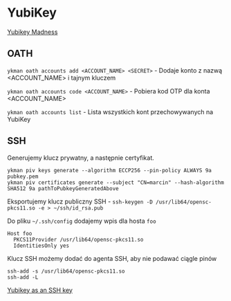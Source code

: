 # YubiKey

[Yubikey Madness](https://felixhammerl.com/2022/08/29/yubikey-madness.html)

## OATH

`ykman oath accounts add <ACCOUNT_NAME> <SECRET>` - Dodaje konto z nazwą <ACCOUNT_NAME> i tajnym kluczem <SECRET>

`ykman oath accounts code <ACCOUNT_NAME>` - Pobiera kod OTP dla konta <ACCOUNT_NAME>

`ykman oath accounts list` - Lista wszystkich kont przechowywanych na YubiKey

## SSH

Generujemy klucz prywatny, a następnie certyfikat.

```
ykman piv keys generate --algorithm ECCP256 --pin-policy ALWAYS 9a pubkey.pem
ykman piv certificates generate --subject "CN=marcin" --hash-algorithm SHA512 9a pathToPubkeyGeneratedAbove
```

Eksportujemy klucz publiczny SSH - `ssh-keygen -D /usr/lib64/opensc-pkcs11.so -e > ~/ssh/id_rsa.pub`

Do pliku `~/.ssh/config` dodajemy wpis dla hosta `foo`

```
Host foo
  PKCS11Provider /usr/lib64/opensc-pkcs11.so
  IdentitiesOnly yes
```

Klucz SSH możemy dodać do agenta SSH, aby nie podawać ciągle pinów
```
ssh-add -s /usr/lib64/opensc-pkcs11.so
ssh-add -L
```

[Yubikey as an SSH key](https://gist.github.com/jamesog/ad6613195f180c909724c7edbfda762e)
